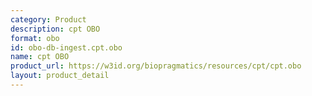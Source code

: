 ```yaml
---
category: Product
description: cpt OBO
format: obo
id: obo-db-ingest.cpt.obo
name: cpt OBO
product_url: https://w3id.org/biopragmatics/resources/cpt/cpt.obo
layout: product_detail
---
```

